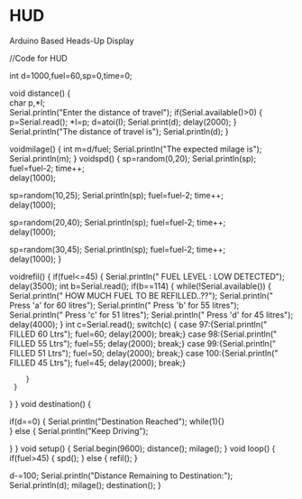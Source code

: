 HUD
===

Arduino Based Heads-Up Display

//Code for HUD

int  d=1000,fuel=60,sp=0,time=0;

void distance()
{  
char p,*I;  
Serial.println("Enter the distance of travel");
if(Serial.available()>0)
      {
        p=Serial.read();
        *I=p;
        d=atoi(I);
Serial.print(d);
delay(2000);
     }
Serial.println("The distance of travel is");
Serial.println(d);
}

voidmilage()
{
int m=d/fuel;
Serial.println("The expected milage is");
Serial.println(m);
}
voidspd()
{
sp=random(0,20);
Serial.println(sp);
fuel=fuel-2;
time++;  
delay(1000);

sp=random(10,25);
Serial.println(sp);
fuel=fuel-2;
time++;  
delay(1000);

sp=random(20,40);
Serial.println(sp);
fuel=fuel-2;
time++;  
delay(1000);

sp=random(30,45);
Serial.println(sp);
fuel=fuel-2;
time++;  
delay(1000);
}

voidrefil()
{
if(fuel<=45)
  {
Serial.println(" FUEL LEVEL : LOW DETECTED");
delay(3500);
int b=Serial.read();
if(b==114)
       {
while(!Serial.available())
          {
Serial.println(" HOW MUCH FUEL TO BE REFILLED..??");
Serial.println(" Press 'a' for 60 litres");
Serial.println(" Press 'b' for 55 litres");
Serial.println(" Press 'c' for 51 litres");
Serial.println(" Press 'd' for 45 litres");
delay(4000);
          }
int c=Serial.read();
switch(c)
         {
case 97:{Serial.println(" FILLED 60 Ltrs");
fuel=60;
delay(2000);
break;}
case 98:{Serial.println(" FILLED 55 Ltrs");
fuel=55;
delay(2000);
break;}
case 99:{Serial.println(" FILLED 51 Ltrs");
fuel=50;
delay(2000);
break;}
case 100:{Serial.println(" FILLED 45 Ltrs");
fuel=45;
delay(2000);
break;}

        }
     }
   }
}
void destination()
{

if(d==0)
  {
Serial.println("Destination Reached");
while(1){}   
}
else
  {
Serial.println("Keep Driving");

  }
}
void setup()
{
Serial.begin(9600);
distance();
milage();
}
void loop()
{ 
if(fuel>45)
  {
spd();
  }
else
  {
refil();
  }

d-=100;
Serial.println("Distance Remaining to Destination:");
Serial.println(d);
milage();
destination(); }
